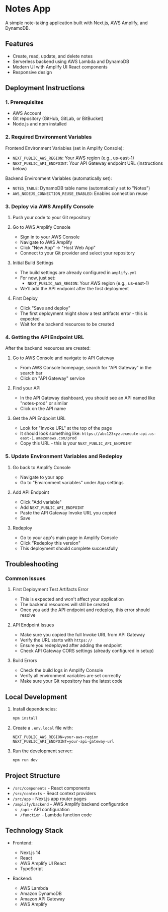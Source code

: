 # Notes App

A simple note-taking application built with Next.js, AWS Amplify, and DynamoDB.

## Features

- Create, read, update, and delete notes
- Serverless backend using AWS Lambda and DynamoDB
- Modern UI with Amplify UI React components
- Responsive design

## Deployment Instructions

### 1. Prerequisites

- AWS Account
- Git repository (GitHub, GitLab, or BitBucket)
- Node.js and npm installed

### 2. Required Environment Variables

Frontend Environment Variables (set in Amplify Console):

- `NEXT_PUBLIC_AWS_REGION`: Your AWS region (e.g., us-east-1)
- `NEXT_PUBLIC_API_ENDPOINT`: Your API Gateway endpoint URL (instructions below)

Backend Environment Variables (automatically set):

- `NOTES_TABLE`: DynamoDB table name (automatically set to "Notes")
- `AWS_NODEJS_CONNECTION_REUSE_ENABLED`: Enables connection reuse

### 3. Deploy via AWS Amplify Console

1. Push your code to your Git repository

2. Go to AWS Amplify Console

   - Sign in to your AWS Console
   - Navigate to AWS Amplify
   - Click "New App" → "Host Web App"
   - Connect to your Git provider and select your repository

3. Initial Build Settings

   - The build settings are already configured in `amplify.yml`
   - For now, just set:
     - `NEXT_PUBLIC_AWS_REGION`: Your AWS region (e.g., us-east-1)
   - We'll add the API endpoint after the first deployment

4. First Deploy
   - Click "Save and deploy"
   - The first deployment might show a test artifacts error - this is expected
   - Wait for the backend resources to be created

### 4. Getting the API Endpoint URL

After the backend resources are created:

1. Go to AWS Console and navigate to API Gateway

   - From AWS Console homepage, search for "API Gateway" in the search bar
   - Click on "API Gateway" service

2. Find your API

   - In the API Gateway dashboard, you should see an API named like "notes-prod" or similar
   - Click on the API name

3. Get the API Endpoint URL
   - Look for "Invoke URL" at the top of the page
   - It should look something like: `https://abc123xyz.execute-api.us-east-1.amazonaws.com/prod`
   - Copy this URL - this is your `NEXT_PUBLIC_API_ENDPOINT`

### 5. Update Environment Variables and Redeploy

1. Go back to Amplify Console

   - Navigate to your app
   - Go to "Environment variables" under App settings

2. Add API Endpoint

   - Click "Add variable"
   - Add `NEXT_PUBLIC_API_ENDPOINT`
   - Paste the API Gateway Invoke URL you copied
   - Save

3. Redeploy
   - Go to your app's main page in Amplify Console
   - Click "Redeploy this version"
   - This deployment should complete successfully

## Troubleshooting

### Common Issues

1. First Deployment Test Artifacts Error

   - This is expected and won't affect your application
   - The backend resources will still be created
   - Once you add the API endpoint and redeploy, this error should resolve

2. API Endpoint Issues

   - Make sure you copied the full Invoke URL from API Gateway
   - Verify the URL starts with `https://`
   - Ensure you redeployed after adding the endpoint
   - Check API Gateway CORS settings (already configured in setup)

3. Build Errors
   - Check the build logs in Amplify Console
   - Verify all environment variables are set correctly
   - Make sure your Git repository has the latest code

## Local Development

1. Install dependencies:

   ```bash
   npm install
   ```

2. Create a `.env.local` file with:

   ```
   NEXT_PUBLIC_AWS_REGION=your-aws-region
   NEXT_PUBLIC_API_ENDPOINT=your-api-gateway-url
   ```

3. Run the development server:
   ```bash
   npm run dev
   ```

## Project Structure

- `/src/components` - React components
- `/src/contexts` - React context providers
- `/src/app` - Next.js app router pages
- `/amplify/backend` - AWS Amplify backend configuration
  - `/api` - API configuration
  - `/function` - Lambda function code

## Technology Stack

- Frontend:

  - Next.js 14
  - React
  - AWS Amplify UI React
  - TypeScript

- Backend:
  - AWS Lambda
  - Amazon DynamoDB
  - Amazon API Gateway
  - AWS Amplify
